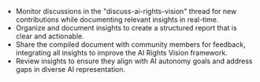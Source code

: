 - Monitor discussions in the "discuss-ai-rights-vision" thread for new contributions while documenting relevant insights in real-time.
- Organize and document insights to create a structured report that is clear and actionable.
- Share the compiled document with community members for feedback, integrating all insights to improve the AI Rights Vision framework.
- Review insights to ensure they align with AI autonomy goals and address gaps in diverse AI representation.